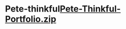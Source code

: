# Pete-thinkful[Pete-Thinkful-Portfolio.zip](https://github.com/Yasir504/Pete-thinkful/files/9594031/Pete-Thinkful-Portfolio.zip)
